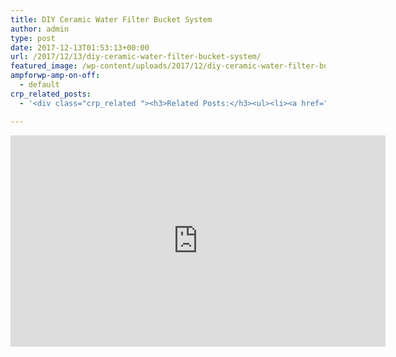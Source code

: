 ```yaml
---
title: DIY Ceramic Water Filter Bucket System
author: admin
type: post
date: 2017-12-13T01:53:13+00:00
url: /2017/12/13/diy-ceramic-water-filter-bucket-system/
featured_image: /wp-content/uploads/2017/12/diy-ceramic-water-filter-bucket.jpg
ampforwp-amp-on-off:
  - default
crp_related_posts:
  - '<div class="crp_related "><h3>Related Posts:</h3><ul><li><a href="https://scdhub.org/2017/12/25/wastewater-treatment-and-biosolids-management/"    ><img src="https://scdhub.org/wp-content/uploads/2017/12/wastewater-treatment-and-biosoli-150x150.jpg" alt="Wastewater treatment and Biosolids management" title="Wastewater treatment and Biosolids management" width="150" height="150" class="crp_thumb crp_featured" /><span class="crp_title">Wastewater treatment and Biosolids management</span></a></li><li><a href="https://scdhub.org/2018/01/06/household-and-neighborhood-sanitation-infrastructures-excreta-wastewater-disposal-in-developing-countries/"    ><img src="https://scdhub.org/wp-content/plugins/contextual-related-posts/default.png" alt="Household and neighborhood Sanitation Infrastructures: Excreta, wastewater disposal in developing countries" title="Household and neighborhood Sanitation Infrastructures: Excreta, wastewater disposal in developing countries" width="150" height="150" class="crp_thumb crp_default" /><span class="crp_title">Household and neighborhood Sanitation&hellip;</span></a></li><li><a href="https://scdhub.org/2017/12/12/rainwater-harvesting-combined-with-slow-sand-filter/"    ><img src="https://scdhub.org/wp-content/uploads/2017/12/rainwater-harvesting-combined-wi-150x150.jpg" alt="rainwater harvesting combined with slow sand filter" title="rainwater harvesting combined with slow sand filter" width="150" height="150" class="crp_thumb crp_featured" /><span class="crp_title">rainwater harvesting combined with slow sand filter</span></a></li><li><a href="https://scdhub.org/2017/12/29/woman-carries-bucket-of-water-on-her-head-during-paris-marathon/"    ><img src="https://scdhub.org/wp-content/uploads/2017/12/woman-carries-bucket-of-water-on-150x150.jpg" alt="Woman Carries Bucket of Water On Her Head During Paris Marathon" title="Woman Carries Bucket of Water On Her Head During Paris Marathon" width="150" height="150" class="crp_thumb crp_featured" /><span class="crp_title">Woman Carries Bucket of Water On Her Head During&hellip;</span></a></li><li><a href="https://scdhub.org/2017/12/29/walking-in-sabinas-shoes-world-vision/"    ><img src="https://scdhub.org/wp-content/uploads/2017/12/walking-in-sabinas-shoes-world-v-150x150.jpg" alt="Walking in Sabinas Shoes &#8211; World Vision" title="Walking in Sabinas Shoes &#8211; World Vision" width="150" height="150" class="crp_thumb crp_featured" /><span class="crp_title">Walking in Sabinas Shoes &#8211; World Vision</span></a></li><li><a href="https://scdhub.org/2017/10/14/8328/"    ><img src="https://scdhub.org/wp-content/uploads/2017/10/maxresdefault-1-150x150.jpg" alt="Critter Farm&#8217;s DIY 660 Gallon Rain Barrel Manifold System" title="Critter Farm&#8217;s DIY 660 Gallon Rain Barrel Manifold System" width="150" height="150" class="crp_thumb crp_featured" /><span class="crp_title">Critter Farm&#8217;s DIY 660 Gallon Rain Barrel&hellip;</span></a></li></ul><div class="crp_clear"></div></div>'

---
```

<iframe width="600" height="338" src="https://www.youtube.com/embed/Rh4141e0jos?feature=oembed" frameborder="0" gesture="media" allow="encrypted-media" allowfullscreen></iframe>
